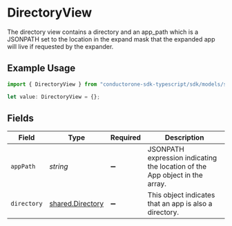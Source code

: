 # DirectoryView

The directory view contains a directory and an app_path which is a JSONPATH set to the location in the expand mask that the expanded app will live if requested by the expander.

## Example Usage

```typescript
import { DirectoryView } from "conductorone-sdk-typescript/sdk/models/shared";

let value: DirectoryView = {};
```

## Fields

| Field                                                                        | Type                                                                         | Required                                                                     | Description                                                                  |
| ---------------------------------------------------------------------------- | ---------------------------------------------------------------------------- | ---------------------------------------------------------------------------- | ---------------------------------------------------------------------------- |
| `appPath`                                                                    | *string*                                                                     | :heavy_minus_sign:                                                           | JSONPATH expression indicating the location of the App object in the  array. |
| `directory`                                                                  | [shared.Directory](../../../sdk/models/shared/directory.md)                  | :heavy_minus_sign:                                                           | This object indicates that an app is also a directory.                       |